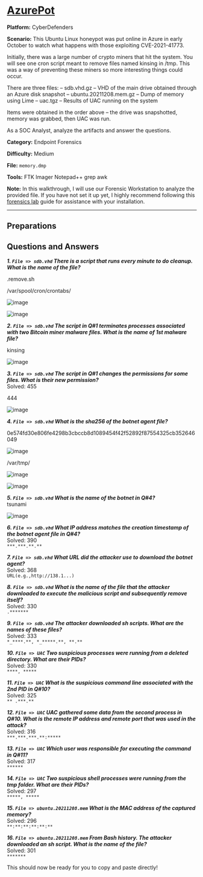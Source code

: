 # <a href="https://cyberdefenders.org/blueteam-ctf-challenges/azurepot/">AzurePot</a>

**Platform:** CyberDefenders

**Scenario:** This Ubuntu Linux honeypot was put online in Azure in early October to watch what happens with those exploiting CVE-2021-41773.

Initially, there was a large number of crypto miners that hit the system. You will see one cron script meant to remove files named kinsing in /tmp. This was a way of preventing these miners so more interesting things could occur.

There are three files:
    – sdb.vhd.gz – VHD of the main drive obtained through an Azure disk snapshot 
    – ubuntu.20211208.mem.gz – Dump of memory using Lime
    – uac.tgz – Results of UAC running on the system

Items were obtained in the order above – the drive was snapshotted, memory was grabbed, then UAC was run.

As a SOC Analyst, analyze the artifacts and answer the questions.

**Category:** Endpoint Forensics

**Difficulty:** Medium

**File:** `memory.dmp`

**Tools:** 
FTK Imager
Notepad++
grep
awk

**Note:** In this walkthrough, I will use our Forensic Workstation to analyze the provided file. If you have not set it up yet, I highly recommend following this [forensics lab](https://github.com/mmhgwyjs/forensics-lab/blob/main/README.md) guide for assistance with your installation.

---

## **Preparations**


## **Questions and Answers**

***1. `File => sdb.vhd` There is a script that runs every minute to do cleanup. What is the name of the file?***  

.remove.sh

/var/spool/cron/crontabs/

![image](https://github.com/user-attachments/assets/034c20d6-b8af-45b8-aa9f-208fd6cb53c3)

![image](https://github.com/user-attachments/assets/0d288c15-92c5-4af3-a5dd-85dc0ae1ce49)

***2. `File => sdb.vhd` The script in Q#1 terminates processes associated with two Bitcoin miner malware files. What is the name of 1st malware file?***  

kinsing

![image](https://github.com/user-attachments/assets/63a16bb6-f8b2-404a-a36a-b9cea01553a4)


***3. `File => sdb.vhd` The script in Q#1 changes the permissions for some files. What is their new permission?***  
Solved: 455  

444

![image](https://github.com/user-attachments/assets/77505a86-1bd9-4b3d-b9d5-d85fa695604e)

***4. `File => sdb.vhd` What is the sha256 of the botnet agent file?***  

0e574fd30e806fe4298b3cbccb8d1089454f42f52892f87554325cb352646049

![image](https://github.com/user-attachments/assets/a1694423-f439-47c4-b424-183d7c89969d)

/var/tmp/

![image](https://github.com/user-attachments/assets/03b361e1-96d5-444b-a54e-9b03b92722ab)

![image](https://github.com/user-attachments/assets/5bb39add-03b0-47e9-be42-d9fb1b691815)

***5. `File => sdb.vhd` What is the name of the botnet in Q#4?***  
tsunami

![image](https://github.com/user-attachments/assets/43620eb7-4797-4cc0-915d-041c792b7bf7)

***6. `File => sdb.vhd` What IP address matches the creation timestamp of the botnet agent file in Q#4?***  
Solved: 390  
`***.***.**.**`  

***7. `File => sdb.vhd` What URL did the attacker use to download the botnet agent?***  
Solved: 368  
`URL(e.g.,http://138.1...)`  

***8. `File => sdb.vhd` What is the name of the file that the attacker downloaded to execute the malicious script and subsequently remove itself?***  
Solved: 330  
`.*******`  

***9. `File => sdb.vhd` The attacker downloaded sh scripts. What are the names of these files?***  
Solved: 333  
`*_****.**, *_*****.**, **.**`  

***10. `File => UAC` Two suspicious processes were running from a deleted directory. What are their PIDs?***  
Solved: 330  
`****, *****`  

***11. `File => UAC` What is the suspicious command line associated with the 2nd PID in Q#10?***  
Solved: 325  
`** .***.**`  

***12. `File => UAC` UAC gathered some data from the second process in Q#10. What is the remote IP address and remote port that was used in the attack?***  
Solved: 316  
`***.***.***.**:*****`  

***13. `File => UAC` Which user was responsible for executing the command in Q#11?***  
Solved: 317  
`******`  

***14. `File => UAC` Two suspicious shell processes were running from the tmp folder. What are their PIDs?***  
Solved: 297  
`*****, *****`  

***15. `File => ubuntu.20211208.mem` What is the MAC address of the captured memory?***  
Solved: 296  
`**:**:**:**:**:**`  

***16. `File => ubuntu.20211208.mem` From Bash history. The attacker downloaded an sh script. What is the name of the file?***  
Solved: 301  
`*******`  


This should now be ready for you to copy and paste directly!
